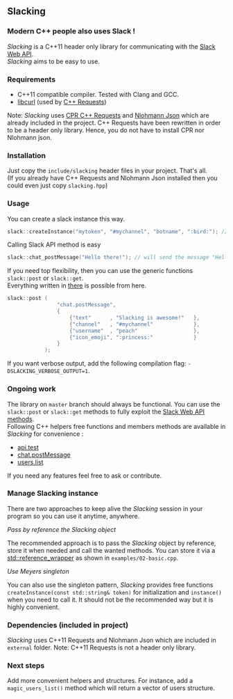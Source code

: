 Slacking
--------

### Modern C++ people also uses Slack !

*Slacking* is a C++11 header only library for communicating with the [Slack Web API](https://api.slack.com/web).  
*Slacking* aims to be easy to use. 

### Requirements

+ C++11 compatible compiler. Tested with Clang and GCC. 
+ [libcurl](https://curl.haxx.se/libcurl/) (used by [C++ Requests](https://github.com/whoshuu/cpr))

Note: *Slacking* uses [CPR C++ Requests](https://github.com/whoshuu/cpr) and [Nlohmann Json](https://github.com/nlohmann/json) which are already included in the project. 
C++ Requests have been rewritten in order to be a header only library. Hence, you do not have to install CPR nor Nlohmann json. 

### Installation

Just copy the `include/slacking` header files in your project. That's all.  
(If you already have C++ Requests and Nlohmann Json installed then you could even just copy `slacking.hpp`)

### Usage

You can create a slack instance this way.
```c++
slack::createInstance("mytoken", "#mychannel", "botname", ":bird:"); // all parameters are optional.
```

Calling Slack API method is easy
```c++
slack::chat_postMessage("Hello there!"); // will send the message "Hello there!" as user "botname" in the channel #mychannel with the avatar :bird:
```

If you need top flexibility, then you can use the generic functions `slack::post` or `slack::get`.  
Everything written in [there](https://api.slack.com/methods) is possible from here. 
```c++
slack::post (   
                "chat.postMessage",
                { 
                    {"text"      , "Slacking is awesome!"   }, 
                    {"channel"   , "#mychannel"             }, 
                    {"username"  , "peach"                  }, 
                    {"icon_emoji", ":princess:"             } 
                }
            );
```

If you want verbose output, add the following compilation flag: `-DSLACKING_VERBOSE_OUTPUT=1`.

### Ongoing work

The library on `master` branch should always be functional. 
You can use the `slack::post` or `slack::get` methods to fully exploit the [Slack Web API methods](https://api.slack.com/methods).  
Following C++ helpers free functions and members methods are available in *Slacking* for convenience : 

+ [api.test](https://api.slack.com/methods/api.test)
+ [chat.postMessage](https://api.slack.com/methods/chat.postMessage)
+ [users.list](https://api.slack.com/methods/users.list)


If you need any features feel free to ask or contribute.


### Manage Slacking instance

There are two approaches to keep alive the *Slacking* session in your program so you can use it anytime, anywhere.

_Pass by reference the Slacking object_

The recommended approach is to pass the *Slacking* object by reference, store it when needed and call the wanted methods. 
You can store it via a [std::reference_wrapper](http://en.cppreference.com/w/cpp/utility/functional/reference_wrapper) as shown in `examples/02-basic.cpp`. 

_Use Meyers singleton_

You can also use the singleton pattern, *Slacking* provides free functions `createInstance(const std::string& token)` for initialization and `instance()` when you need to call it. It should not be the recommended way but it is highly convenient. 


### Dependencies (included in project)

*Slacking* uses C++11 Requests and Nlohmann Json which are included in `external` folder. 
Note: C++11 Requests is not a header only library.


### Next steps

Add more convenient helpers and structures. For instance, add a `magic_users_list()` method which will return a vector of users structure. 




